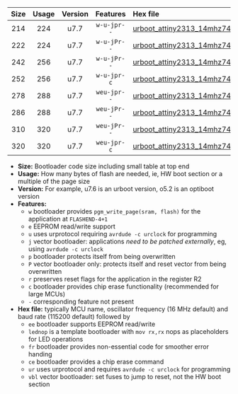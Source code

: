 |Size|Usage|Version|Features|Hex file|
|:-:|:-:|:-:|:-:|:--|
|214|224|u7.7|`w-u-jpr--`|[urboot_attiny2313_14mhz7456_460800bps_lednop_ur_vbl.hex](https://raw.githubusercontent.com/stefanrueger/urboot.hex/main/mcus/attiny2313/fcpu_14mhz7456/460800_bps/urboot_attiny2313_14mhz7456_460800bps_lednop_ur_vbl.hex)|
|222|224|u7.7|`w-u-jPr--`|[urboot_attiny2313_14mhz7456_460800bps_ur_vbl.hex](https://raw.githubusercontent.com/stefanrueger/urboot.hex/main/mcus/attiny2313/fcpu_14mhz7456/460800_bps/urboot_attiny2313_14mhz7456_460800bps_ur_vbl.hex)|
|242|256|u7.7|`w-u-jPr--`|[urboot_attiny2313_14mhz7456_460800bps_lednop_fr_ur_vbl.hex](https://raw.githubusercontent.com/stefanrueger/urboot.hex/main/mcus/attiny2313/fcpu_14mhz7456/460800_bps/urboot_attiny2313_14mhz7456_460800bps_lednop_fr_ur_vbl.hex)|
|252|256|u7.7|`w-u-jpr-c`|[urboot_attiny2313_14mhz7456_460800bps_lednop_fr_ce_ur_vbl.hex](https://raw.githubusercontent.com/stefanrueger/urboot.hex/main/mcus/attiny2313/fcpu_14mhz7456/460800_bps/urboot_attiny2313_14mhz7456_460800bps_lednop_fr_ce_ur_vbl.hex)|
|278|288|u7.7|`weu-jpr--`|[urboot_attiny2313_14mhz7456_460800bps_ee_lednop_ur_vbl.hex](https://raw.githubusercontent.com/stefanrueger/urboot.hex/main/mcus/attiny2313/fcpu_14mhz7456/460800_bps/urboot_attiny2313_14mhz7456_460800bps_ee_lednop_ur_vbl.hex)|
|286|288|u7.7|`weu-jPr--`|[urboot_attiny2313_14mhz7456_460800bps_ee_ur_vbl.hex](https://raw.githubusercontent.com/stefanrueger/urboot.hex/main/mcus/attiny2313/fcpu_14mhz7456/460800_bps/urboot_attiny2313_14mhz7456_460800bps_ee_ur_vbl.hex)|
|310|320|u7.7|`weu-jPr--`|[urboot_attiny2313_14mhz7456_460800bps_ee_lednop_fr_ur_vbl.hex](https://raw.githubusercontent.com/stefanrueger/urboot.hex/main/mcus/attiny2313/fcpu_14mhz7456/460800_bps/urboot_attiny2313_14mhz7456_460800bps_ee_lednop_fr_ur_vbl.hex)|
|320|320|u7.7|`weu-jpr-c`|[urboot_attiny2313_14mhz7456_460800bps_ee_lednop_fr_ce_ur_vbl.hex](https://raw.githubusercontent.com/stefanrueger/urboot.hex/main/mcus/attiny2313/fcpu_14mhz7456/460800_bps/urboot_attiny2313_14mhz7456_460800bps_ee_lednop_fr_ce_ur_vbl.hex)|

- **Size:** Bootloader code size including small table at top end
- **Usage:** How many bytes of flash are needed, ie, HW boot section or a multiple of the page size
- **Version:** For example, u7.6 is an urboot version, o5.2 is an optiboot version
- **Features:**
  + `w` bootloader provides `pgm_write_page(sram, flash)` for the application at `FLASHEND-4+1`
  + `e` EEPROM read/write support
  + `u` uses urprotocol requiring `avrdude -c urclock` for programming
  + `j` vector bootloader: applications *need to be patched externally*, eg, using `avrdude -c urclock`
  + `p` bootloader protects itself from being overwritten
  + `P` vector bootloader only: protects itself and reset vector from being overwritten
  + `r` preserves reset flags for the application in the register R2
  + `c` bootloader provides chip erase functionality (recommended for large MCUs)
  + `-` corresponding feature not present
- **Hex file:** typically MCU name, oscillator frequency (16 MHz default) and baud rate (115200 default) followed by
  + `ee` bootloader supports EEPROM read/write
  + `lednop` is a template bootloader with `mov rx,rx` nops as placeholders for LED operations
  + `fr` bootloader provides non-essential code for smoother error handing
  + `ce` bootloader provides a chip erase command
  + `ur` uses urprotocol and requires `avrdude -c urclock` for programming
  + `vbl` vector bootloader: set fuses to jump to reset, not the HW boot section
